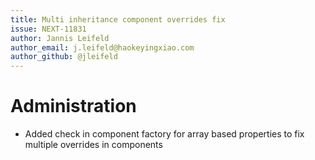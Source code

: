 ```yaml
---
title: Multi inheritance component overrides fix
issue: NEXT-11831
author: Jannis Leifeld
author_email: j.leifeld@haokeyingxiao.com 
author_github: @jleifeld
---
```

# Administration
* Added check in component factory for array based properties to fix multiple overrides in components
